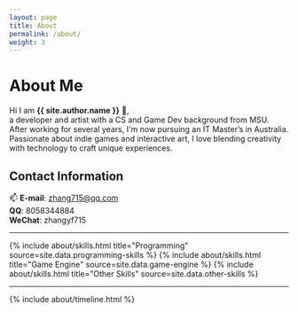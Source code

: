 ```yaml
---
layout: page
title: About
permalink: /about/
weight: 3
---
```


# **About Me**

Hi I am **{{ site.author.name }}** :wave:,<br>
a developer and artist with a CS and Game Dev background from MSU. After working for several years, I'm now pursuing an IT Master’s in Australia. Passionate about indie games and interactive art, I love blending creativity with technology to craft unique experiences.

## **Contact Information** <br>
:mailbox: **E-mail**: zhang715@qq.com<br>
 <i class="fab fa-qq" style="color: #ADD8E6;"> </i> **QQ**: 8058344884 <br>
<i class="fab fa-weixin" style="color: green;"></i> **WeChat**: zhangyf715  <br>

---

<div class="row">
{% include about/skills.html title="Programming" source=site.data.programming-skills %}
{% include about/skills.html title="Game Engine" source=site.data.game-engine %}
{% include about/skills.html title="Other Skills" source=site.data.other-skills %}
</div>

---

<div class="row">
{% include about/timeline.html %}
</div>